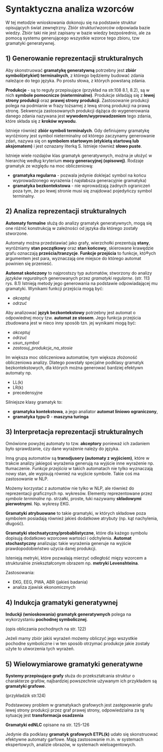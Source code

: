 # Syntaktyczna analiza wzorców

W tej metodzie wnioskowania dokonoju się na podstawie struktur opisujących świat zewnętrzny. Zbiór struktur/wzorców odpowiada bazie wiedzy. Zbiór taki nie jest zapisany w bazie wiedzy bezpośrednio, ale za pomocą systemu generującego wszystkie wzorce tego zbioru, tzw gramatyki generatywnej.

## 1) Generowanie reprezentacji strukturalnych

Aby skonstruować **gramatykę generatywną** potrzebny jest **zbiór symboli(etykiet) terminalnych**, z którego będziemy budować zdania należące do tego języka. Po prostu słowa, z których powstaną zdania.

**Produkcje** - są to reguły przepisujące (przykład na str.108 8.1, 8.2), są w nich **symbole pomocnicze (nieterminalne)**. Produkcje składają się z **lewej strony produkcji** oraz **prawej strony produkcji**. Zastosowanie produkcji polega na podmianie w frazy tożsamej z lewą stroną produkcji na prawą stronę. Sekwencja zastosowanych produkcji dążąca do wygenerowania danego zdania nazywana jest **wywodem/wyprowadzeniem** tego zdania, które składa się z **kroków wywodu**.

Istnieje również **zbiór symboli terminalych**. Gdy definiujemy gramatykę wyróżniony jest symbol nieterminalny od którego zaczynamy generowanie zdań, nazywa się on **symbolem startowym (etykietą startową lub aksjomatem)** i jest oznazany literką S. Istnieje również **słowo puste**.

Istnieje wiele rozdajów klas gramatyk generatywnych, można je ułożyć w hierarchię według kryterium **mocy generacyjnej (opisowej)**. Rodzaje gramatyk ze względu na moc obliczeniową:
- **gramatyka regularna** - pozwala jedynie doklejać symbol na końcu wyprowadzonego wyrażenia ( najsłabsza generacyjnie gramatyka)
- **gramatyka bezkontekstowa** - nie wprowadzają żadnych ograniczeń poza tym, że po lewej stronie musi się znajdować pojedyńczy symbol terminalny.

## 2) Analiza reprezentacji strukturalnych

**Automaty formalne** służą do analizy gramatyk generatywnych, mogą się one różnić konstrukcją w zależności od języka dla którego zostały stworzone. 

Automaty można przedstawiać jako grafy, wierzchołki prezentują **stany**, wyróżniamy **stan początkowy** oraz **stan końcowy**, skierowane krawędzie grafu oznaczają **prześcia/tranzycje**. **Funkcje przejścia** to funkcje, któ®ych argumentem jest para, wyznaczają one miejsce do którego automat powinien się przenieść.

**Automat skończony** to najprostszy typ automatów, stworzony do analizy *języków reguralnych* generowanych przez *gramatyki regularne*. (str. 113 rys. 8.1) Istnieją metody jego generowania na podstawie odpowiadającej mu gramatyki. Wynikami funkcji przejścia mogą być:
- *akceptuj*
- *odrzuć*

Aby analizować **język bezkontekstowy** potrzebny jest automat o odpowiednej mocy tzw. **automat ze stosem**. Jego funkcja przejścia zbudowana jest w nieco inny sposób tzn. jej wynikami mogą być:
- *akceptuj*
- *odrzuć*
- *usun_symbol*
- *zastosuj_produkcje_na_stosie*

Im większa moc obliczeniowa automatów, tym większa złożoność obliczeniowa analizy. Dlatego powstały specjalne podklasy gramatyk bezkontekstowych, dla których można generować bardziej efektywn automaty np.
- LL(k)
- LR(k)
- precedensyjne

Silniejsze klasy gramatyk to:
- **gramatyka kontekstowa**, a jego analiator **automat liniowo ograniczony**,
- **gramatyka typu 0** - **maszyna turinga**

## 3) Interpretacja reprezentacji strukturalnych

Omówione powyżej automaty to tzw. **akceptory** ponieważ ich zadaniem było sprawdzanie, czy dane wyrażenie należy do języka.

Inną grupą automatów są **transdjusery (automaty z wyjściem)**, które w trakcie analizy jakiegoś wyrażenia generują na wyjście inne wyrażenie np. tłumaczenie. *Funkcje przejścia* w takich automatach nie tylko wyznaczają nowy stan, ale wypisują również na wyjście symbole. Takie coś ma zastosowanie w NLP.

Możemy korzystać z automatów nie tylko w NLP, ale również do reprezentacji graficznych np. wykresów. Elementy reprezentowane przez *symbole terminalne* np. strzałki, proste, łuki nazywamy **składowymi pierwotnymi**. Np. wykresy EKG.

**Gramatyki atrybuowane** to takie gramatyki, w których składowe poza symbolem posiadają również jakieś dodatkowe atrybuty (np. kąt nachylenia, długość).

**Gramatyki stochsatyczny/probablistyczne**, które dla każego symbolu dopisują dodatkowo wzorcowe wartości i odchylenia. **Automat stochastyczny** analizując takie wyrażenia generuje na wyjście prawdopodobieństwo użycia danej produkcji. 

Istenieją metryki, które pozwalają mierzyć odległość mięzy wzorcem a strukturalnie zniekształconym obrazem np. **metryki Levenshteina**.

Zastosowania:
- EKG, EEG, PWA, ABR (jakieś badania)
- analiza zjawisk ekonomicznych

## 4) Indukcja gramatyki generatywnej

**Induckji (wnioskowania) gramatyk generatywnych** polega na wykorzystaniu **pochodnej symbolicznej**.

(opis obliczania pochodnych na str. 122)

Jeżeli mamy zbiór jakiś wyrażeń możemy obliczyć jego wszystkie pochodne symboliczne i w ten sposób otrzymać produkcje jakie zostały użyte to utworzenia tych wyrażeń.

## 5) Wielowymiarowe gramatyki generatywne

**Systemy przepisujące grafy** służa do przekształcania struktur o charakterze grafów, najbardziej powszechnie używanym ich przykładem są **gramatyki grafowe**.

(przykładzik str.124)

Podstawowy problem w gramatykach grafowych jest zastępowanie grafu lewej strony produkcji przez graf prawej strony, odpowiedzialna za tę sytuację jest **transformacja osadzenia**

**Gramatyki edNLC** opisane na str. 125-126

Jedynie dla podklasy **gramatyk grafowych ETPL(k)** udało się skonstruować efektywne automaty garfowe. Mają zastosowanie m.in. w systemach ekspertowych, analizie obrazów, w systemach wieloagentowych.


